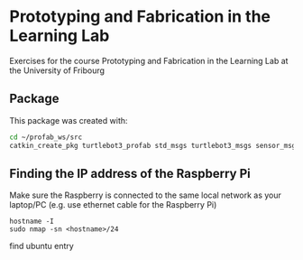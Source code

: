 # Prototyping and Fabrication in the Learning Lab

Exercises for the course Prototyping and Fabrication in the Learning Lab at the University of Fribourg

## Package

This package was created with:

```bash
cd ~/profab_ws/src
catkin_create_pkg turtlebot3_profab std_msgs turtlebot3_msgs sensor_msgs geometry_msgs rospy
```

## Finding the IP address of the Raspberry Pi

Make sure the Raspberry is connected to the same local network as 
your laptop/PC (e.g. use ethernet cable for the Raspberry Pi)

```shell
hostname -I
sudo nmap -sn <hostname>/24
```
find ubuntu entry
